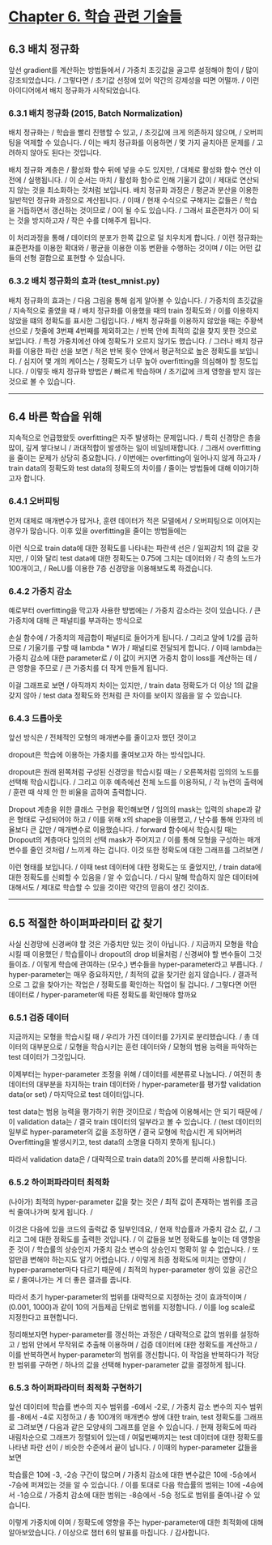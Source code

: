# [Chapter 6. 학습 관련 기술들](https://www.miricanvas.com/design/17xkq1)

## 6.3 배치 정규화

앞선 gradient를 계산하는 방법들에서 / 가중치 초깃값을 골고루 설정해야 함이 / 많이 강조되었습니다. / 그렇다면 / 초기값 선정에 있어 약간의 강제성을 띠면 어떨까. / 이런 아이디어에서 배치 정규화가 시작되었습니다.

### 6.3.1 배치 정규화 (2015, Batch Normalization)

배치 정규화는 / 학습을 빨리 진행할 수 있고, / 초깃값에 크게 의존하지 않으며, / 오버피팅을 억제할 수 있습니다. / 
이는 배치 정규화를 이용하면 / 몇 가지 골치아픈 문제를 / 고려하지 않아도 된다는 것입니다.

배치 정규화 계층은 / 활성화 함수 뒤에 넣을 수도 있지만, / 대체로 활성화 함수 연산 이전에 / 실행됩니다. / 
이 순서는 마치 / 활성화 함수로 인해 기울기 값이 / 제대로 연산되지 않는 것을 최소화하는 것처럼 보입니다.
배치 정규화 과정은 / 평균과 분산을 이용한 일반적인 정규화 과정으로 계산됩니다. /
이때 / 현재 수식으로 구해지는 값들은 / 학습을 거듭하면서 갱신하는 것이므로 / 0이 될 수도 있습니다. / 그래서 표준편차가 0이 되는 것을 방지하고자 / 작은 수를 더해주게 됩니다.

이 처리과정을 통해 / 데이터의 분포가 한쪽 값으로 덜 치우치게 합니다. / 
이런 정규화는 표준편차를 이용한 확대와 / 평균을 이용한 이동 변환을 수행하는 것이며 / 이는 어떤 값들의 선형 결합으로 표현할 수 있습니다.

### 6.3.2 배치 정규화의 효과 (test_mnist.py)

배치 정규화의 효과는 / 다음 그림을 통해 쉽게 알아볼 수 있습니다. / 
가중치의 초깃값을 / 지속적으로 줄였을 때 / 배치 정규화를 이용했을 때의 train 정확도와 / 이를 이용하지 않았을 떄의 정확도를 표시한 그림입니다. / 
배치 정규화를 이용하지 않았을 때는 주황색 선으로 / 첫줄에 3번쨰 4번째를 제외하고는 / 반복 안에 최적의 값을 찾지 못한 것으로 보입니다. / 
특정 가중치에선 아예 정확도가 오르지 않기도 했습니다. / 
그러나 배치 정규화를 이용한 파란 선을 보면 / 적은 반복 횟수 안에서 평균적으로 높은 정확도를 보입니다. / 
심지어 몇 개의 케이스는 / 정확도가 너무 높아 overfitting을 의심해야 할 정도입니다. / 
이렇듯 배치 정규화 방법은 / 빠르게 학습하며 / 초기값에 크게 영향을 받지 않는 것으로 볼 수 있습니다. 

---

## 6.4 바른 학습을 위해

지속적으로 언급했왔듯 overfitting은 자주 발생하는 문제입니다. / 특히 신경망은 층을 많이, 깊게 쌓다보니 / 과대적합이 발생하는 일이 비일비재합니다. / 그래서 overfitting을 줄이는 문제가 상당히 중요합니다. / 
이번에는 overfitting이 일어나지 않게 하고자 / train data의 정확도와 test data의 정확도의 차이를 / 줄이는 방법들에 대해 이야기하고자 합니다.

### 6.4.1 오버피팅

먼저 대체로 매개변수가 많거나, 훈련 데이터가 적은 모델에서 / 오버피팅으로 이어지는 경우가 많습니다.
이후 있을 overfitting을 줄이는 방법들에는

이런 식으로 train data에 대한 정확도를 나타내는 파란색 선은 / 일찌감치 1의 값을 갖지만, / 이와 달리 test data에 대한 정확도는 0.75에 그치는 데이터와 / 각 층의 노드가 100개이고, / ReLU를 이용한 7층 신경망을 이용해보도록 하겠습니다.

### 6.4.2 가중치 감소

예로부터 overfitting을 막고자 사용한 방법에는 / 가중치 감소라는 것이 있습니다. / 
큰 가중치에 대해 큰 패널티를 부과하는 방식으로

손실 함수에 / 가중치의 제곱합이 패널티로 들어가게 됩니다. / 
그리고 앞에 1/2를 곱하므로 / 기울기를 구할 때 lambda * W가 / 패널티로 전달되게 합니다. / 
이때 lambda는 가중치 감소에 대한 parameter로 / 이 값이 커지면 가중치 합이 loss를 계산하는 데 / 큰 영향을 주므로 / 큰 가중치를 더 작게 만들게 됩니다.

이걸 그래프로 보면 / 아직까지 차이는 있지만, / train data 정확도가 더 이상 1의 값을 갖지 않아 / test data 정확도와 전처럼 큰 차이를 보이지 않음을 알 수 있습니다.

### 6.4.3 드롭아웃

앞선 방식은 / 전체적인 모형의 매개변수를 줄이고자 했던 것이고

dropout은 학습에 이용하는 가중치를 줄여보고자 하는 방식입니다.

dropout은 원래 왼쪽처럼 구성된 신경망을 학습시킬 때는 / 오른쪽처럼 임의의 노드를 선택해 학습시킵니다. / 그리고 이후 예측에선 전체 노드를 이용하되, / 각 뉴런의 출력에 / 훈련 때 삭제 안 한 비율을 곱하여 출력합니다.

Dropout 계층을 위한 클래스 구현을 확인해보면 / 임의의 mask는 입력의 shape과 같은 형태로 구성되어야 하고 / 이를 위해 x의 shape을 이용했고, / 난수를 통해 인자의 비율보다 큰 값만 / 매개변수로 이용했습니다. / 
forward 함수에서 학습시킬 때는 Dropout의 계층마다 임의의 선택 mask가 주어지고 / 이를 통해 모형을 구성하는 매개변수를 줄인 것처럼 / 느끼게 하는 겁니다.
이것 또한 정확도에 대한 그래프를 그려보면 /

이런 형태를 보입니다. / 
이때 test 데이터에 대한 정확도는 또 줄었지만, / train data에 대한 정확도를 신뢰할 수 있음을 / 알 수 있습니다. / 
다시 말해 학습하지 않은 데이터에 대해서도 / 제대로 학습할 수 있을 것이란 약간의 믿음이 생긴 것이죠.

<!-- (앙상블 학습은 비슷한 구성이지만, 전혀 다른 기법을 이용한다는 점에서 드롭아웃과 결이 다른 편.)
추가로 앙상블 학습이란 방법이 있습니다. / 
앙상블 학습은 / 비슷한 구조지만, 다른 신경망을 각각 학습시키고 / 모형을 평가 및 이용할 때는 / 각 모형의 출력을 평균 내어 결과로 전달합니다. / 
드롭아웃이 결과적으로 하나의 모형을 이용하는 방식이라면 / 앙상블 학습은 드롭아웃을 학습시킬 때처럼 / 적은 수의 매개변수로 구성된 / 다량의 신경망을 이용한다는 차이가 있습니다. -->

---

## 6.5 적절한 하이퍼파라미터 값 찾기

사실 신경망에 신경써야 할 것은 가중치만 있는 것이 아닙니다. / 
지금까지 모형을 학습시킬 때 이용했던 / 학습률이나 dropout의 drop 비율처럼 / 신경써야 할 변수들이 그것들이죠. / 
이렇게 학습에 관여하는 (모수,) 변수들을 hyper-parameter라고 부릅니다. / 
hyper-parameter는 매우 중요하지만, / 최적의 값을 찾기란 쉽지 않습니다. / 
결과적으로 그 값을 찾아가는 작업은 / 정확도를 확인하는 작업이 될 겁니다. / 
그렇다면 어떤 데이터로 / hyper-parameter에 따른 정확도를 확인해야 할까요

### 6.5.1 검증 데이터

지금까지는 모형을 학습시킬 때 / 우리가 가진 데이터를 2가지로 분리했습니다. / 
총 데이터의 대부분으로 / 모형을 학습시키는 훈련 데이터와 / 모형의 범용 능력을 파악하는 test 데이터가 그것입니다.

이제부터는 hyper-parameter 조정을 위해 / 데이터를 세분류로 나눕니다. / 
여전히 총 데이터의 대부분을 차지하는 train 데이터와 / hyper-parameter를 평가할 validation data(or set) / 마지막으로 test 데이터입니다.

test data는 범용 능력을 평가하기 위한 것이므로 / 학습에 이용해서는 안 되기 때문에 / 이 validation data는 / 결국 train 데이터의 일부라고 볼 수 있습니다. / 
(test 데이터의 일부로 hyper-parameter의 값을 조정하면 / 결국 모형에 학습시킨 게 되어버려 Overfitting을 발생시키고, test data의 소명을 다하지 못하게 됩니다.) 

따라서 validation data은 / 대략적으로 train data의 20%를 분리해 사용합니다.

### 6.5.2 하이퍼파라미터 최적화

(나아가) 최적의 hyper-parameter 값을 찾는 것은 / 최적 값이 존재하는 범위를 조금씩 줄여나가며 찾게 됩니다. / 

이것은 다음에 있을 코드의 출력값 중 일부인데요, / 현재 학습률과 가중치 감소 값, / 그리고 그에 대한 정확도를 출력한 것입니다. / 
이 값들을 보면 정확도를 높이는 데 영향을 준 것이 / 학습률의 상승인지 가중치 감소 변수의 상승인지 명확히 알 수 없습니다. / 또 얼만큼 변해야 하는지도 알기 어렵습니다. /
이렇게 최종 정확도에 미치는 영향이 / hyper-parameter마다 다르기 때문에 / 최적의 hyper-parameter 쌍이 있을 공간으로 / 줄여나가는 게 더 좋은 결과를 줍니다.

따라서 초기 hyper-parameter의 범위를 대략적으로 지정하는 것이 효과적이며 / (0.001, 1000)과 같이 10의 거듭제곱 단위로 범위를 지정합니다. / 
이를 log scale로 지정한다고 표현합니다.

<!-- 더불어 딥러닝은 학습에 오랜 시간이 걸리기 때문에 / 나쁠 듯한 값은 일찍 포기하는 것이 좋고, / 
tarin, test에 대한 정확도를 구할 때 / 값을 저장하는 주기가 되는 에폭 또한 되도록 작게 설정합니다. -->

정리해보자면 hyper-parameter를 갱신하는 과정은 / 대략적으로 값의 범위를 설정하고 / 범위 안에서 무작위로 추출해 이용하며 / 검증 데이터에 대한 정확도를 계산하고 / 이를 반복하면서 hyper-parameter의 범위를 갱신합니다.
이 작업을 반복하다가 적당한 범위를 구하면 / 하나의 값을 선택해 hyper-parameter 값을 결정하게 됩니다.

### 6.5.3 하이퍼파라미터 최적화 구현하기

앞선 데이터에 학습률 변수의 지수 범위를 -6에서 -2로, / 가중치 감소 변수의 지수 범위를 -8에서 -4로 지정하고 / 총 100개의 매개변수 쌍에 대한 train, test 정확도를 그래프로 그려보면 / 다음과 같은 모양새의 그래프를 얻을 수 있습니다. / 
현재 정확도에 따라 내림차순으로 그래프가 정렬되어 있는데 / 여덟번째까지는 test 데이터에 대한 정확도를 나타낸 파란 선이 / 비슷한 수준에서 끝이 납니다. / 
이때의 hyper-parameter 값들을 보면

학습률은 10에 -3, -2승 구간이 많으며 / 가중치 감소에 대한 변수값은 10에 -5승에서 -7승에 퍼져있는 것을 알 수 있습니다. / 
이를 토대로 다음 학습률의 범위는 10에 -4승에서 -1승으로 / 가중치 감소에 대한 범위는 -8승에서 -5승 정도로 범위를 줄여나갈 수 있습니다.

이렇게 가중치에 이여 / 정확도에 영향을 주는 hyper-parameter에 대한 최적화에 대해 알아보았습니다. / 
이상으로 챕터 6의 발표를 마칩니다. / 감사합니다.

